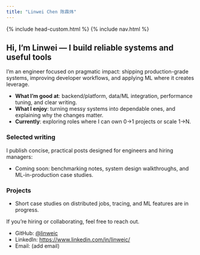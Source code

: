 ```yaml
---
title: "Linwei Chen 陈霖炜"
---
```


{% include head-custom.html %}
{% include nav.html %}

## Hi, I’m Linwei — I build reliable systems and useful tools

I’m an engineer focused on pragmatic impact: shipping production-grade systems, improving developer workflows, and applying ML where it creates leverage.

- **What I’m good at**: backend/platform, data/ML integration, performance tuning, and clear writing.
- **What I enjoy**: turning messy systems into dependable ones, and explaining why the changes matter.
- **Currently**: exploring roles where I can own 0→1 projects or scale 1→N.

### Selected writing
I publish concise, practical posts designed for engineers and hiring managers:
- Coming soon: benchmarking notes, system design walkthroughs, and ML-in-production case studies.

### Projects
- Short case studies on distributed jobs, tracing, and ML features are in progress.

If you’re hiring or collaborating, feel free to reach out.

- GitHub: [@linweic](https://github.com/linweic)
- LinkedIn: https://www.linkedin.com/in/linweic/
- Email: (add email)
